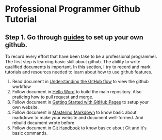 #  Professional Programmer Github Tutorial
## Step 1. Go through [guides](https://guides.github.com/) to set up your own github. 
To record every effort that have been take to be a professional programmer. The first step is 
learning basic skill about github. The ability to write qualified documents is important.
In this section, I try to record and mark tutorials and resources needed to learn about how to 
use github features.

1. Read document in [Understanding the GitHub flow](https://guides.github.com/introduction/flow/) to view the github workflow 
1. Follow document in [Hello Word](https://guides.github.com/activities/hello-world/) to build the main 
repository. Also praticing how to pull request and merge.
1. Follow document in [Getting Started with GitHub Pages](https://guides.github.com/features/pages/) to setup your own website.
1. Follow document in [Mastering Markdown](https://guides.github.com/features/mastering-markdown/) to know basic 
about markdown to make your website and document well-formed. And rebuild document wrote before.
1. Follow document in [Git Handbook](https://guides.github.com/introduction/git-handbook/) to know basicc about Git and it's basic commands.

